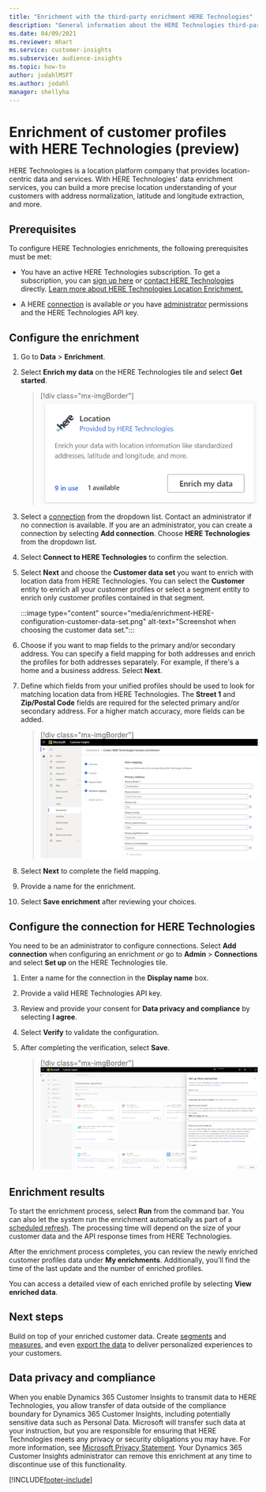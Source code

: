 ```yaml
---
title: "Enrichment with the third-party enrichment HERE Technologies"
description: "General information about the HERE Technologies third-party enrichment."
ms.date: 04/09/2021
ms.reviewer: mhart
ms.service: customer-insights
ms.subservice: audience-insights
ms.topic: how-to
author: jodahlMSFT
ms.author: jodahl
manager: shellyha
---
```


# Enrichment of customer profiles with HERE Technologies (preview)

HERE Technologies is a location platform company that provides location-centric data and services. With HERE Technologies' data enrichment services, you can build a more precise location understanding of your customers with address normalization, latitude and longitude extraction, and more.

## Prerequisites

To configure HERE Technologies enrichments, the following prerequisites must be met:

- You have an active HERE Technologies subscription. To get a subscription, you can [sign up here](https://developer.here.com/sign-up?utm_medium=referral&utm_source=Microsoft-Dynamics-CI&create=Freemium-Basic) or [contact HERE Technologies](https://developer.here.com/help?utm_medium=referral&utm_source=Microsoft-Dynamics-CI#how-can-we-help-you) directly. [Learn more about HERE Technologies Location Enrichment.](https://developer.here.com/location-enrichment?cid=Dev-MicrosoftDynamics-DB-0-Dev-&utm_source=MicrosoftDynamics&utm_medium=referral&utm_campaign=Online_Dev_ReferralMicrosoft)

- A HERE [connection](connections.md) is available *or* you have [administrator](permissions.md#administrator) permissions and the HERE Technologies API key.

## Configure the enrichment

1. Go to **Data** > **Enrichment**. 

1. Select **Enrich my data** on the HERE Technologies tile and select **Get started**.

   > [!div class="mx-imgBorder"]
   > ![HERE Technologies tile](media/HERE-tile.png "HERE Technologies tile")

1. Select a [connection](connections.md) from the dropdown list. Contact  an administrator if no connection is available. If you are an administrator, you can create a connection by selecting **Add connection**. Choose **HERE Technologies** from the dropdown list. 

1. Select **Connect to HERE Technologies** to confirm the selection.

1.	Select **Next** and choose the **Customer data set** you want to enrich with location data from HERE Technologies. You can select the **Customer** entity to enrich all your customer profiles or select a segment entity to enrich only customer profiles contained in that segment.

    :::image type="content" source="media/enrichment-HERE-configuration-customer-data-set.png" alt-text="Screenshot when choosing the customer data set.":::

1. Choose if you want to map fields to the primary and/or secondary address. You can specify a field mapping for both addresses and enrich the profiles for both addresses separately. For example, if there's a home and a business address. Select **Next**.

1. Define which fields from your unified profiles should be used to look for matching location data from HERE Technologies. The **Street 1** and **Zip/Postal Code** fields are required for the selected primary and/or secondary address. For a higher match accuracy, more fields can be added.

   > [!div class="mx-imgBorder"]
   > ![HERE Technologies enrichment configuration page](media/enrichment-HERE-configuration.png "HERE Technologies enrichment configuration page")

1. Select **Next** to complete the field mapping.

1. Provide a name for the enrichment. 

1. Select **Save enrichment** after reviewing your choices.

## Configure the connection for HERE Technologies 

You need to be an administrator to configure connections. Select **Add connection** when configuring an enrichment *or* go to **Admin** > **Connections** and select **Set up** on the HERE Technologies tile.

1. Enter a name for the connection in the **Display name** box.

1. Provide a valid HERE Technologies API key.

1. Review and provide your consent for **Data privacy and compliance** by selecting **I agree**.

1. Select **Verify** to validate the configuration.

1. After completing the verification, select **Save**.

   > [!div class="mx-imgBorder"]
   > ![HERE Technologies connection configuration page](media/enrichment-HERE-connection.png "HERE Technologies connection configuration page")

## Enrichment results

To start the enrichment process, select **Run** from the command bar. You can also let the system run the enrichment automatically as part of a [scheduled refresh](system.md#schedule-tab). The processing time will depend on the size of your customer data and the API response times from HERE Technologies.

After the enrichment process completes, you can review the newly enriched customer profiles data under **My enrichments**. Additionally, you'll find the time of the last update and the number of enriched profiles.

You can access a detailed view of each enriched profile by selecting **View enriched data**.

## Next steps

Build on top of your enriched customer data. Create [segments](segments.md) and [measures](measures.md), and even [export the data](export-destinations.md) to deliver personalized experiences to your customers.

## Data privacy and compliance

When you enable Dynamics 365 Customer Insights to transmit data to HERE Technologies, you allow transfer of data outside of the compliance boundary for Dynamics 365 Customer Insights, including potentially sensitive data such as Personal Data. Microsoft will transfer such data at your instruction, but you are responsible for ensuring that HERE Technologies meets any privacy or security obligations you may have. For more information, see [Microsoft Privacy Statement](https://go.microsoft.com/fwlink/?linkid=396732).
Your Dynamics 365 Customer Insights administrator can remove this enrichment at any time to discontinue use of this functionality.


[!INCLUDE[footer-include](../includes/footer-banner.md)]
